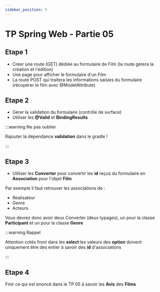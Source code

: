 ```yaml
---
sidebar_position: 5
---
```


# TP Spring Web - Partie 05

## Etape 1

- Créer une route (GET) dédiée au formulaire de Film (la route gérera la création et l'édition)
- Une page pour afficher le formulaire d'un Film
- La route POST qui traitera les informations saisies du formulaire (récupérer le film avec @ModelAttribute)


## Etape 2

- Gérer la validation du formulaire (contrôle de surface)
- Utiliser les **@Valid** et **BindingResults**

:::warning Ne pas oublier

Rajouter la dépendance **validation** dans le gradle !

:::

## Etape 3

- Utiliser les **Converter** pour convertir les **id** reçus du formulaire en **Association** pour l'objet **Film**

Par exemple il faut retrouver les associations de :
- Realisateur
- Genre
- Acteurs

Vous devrez donc avoir deux Converter (deux typages), un pour la classe **Participant** et un pour la classe **Genre**

:::warning Rappel

Attention cotés front dans les **select** les valeurs des **option** doivent uniquement être des entier à savoir des **id** d'associations

:::

## Etape 4

Finir ce qui est enoncé dans le TP 05 à savoir les **Avis** des **Films**
